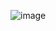 ![image](https://user-images.githubusercontent.com/63789702/188314328-29ffd2f1-05df-40b2-95f2-a9d9ac2c0ef8.png)
